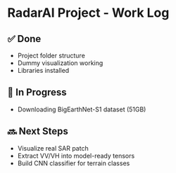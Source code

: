 # RadarAI Project - Work Log

## ✅ Done
- Project folder structure
- Dummy visualization working
- Libraries installed

## 🔄 In Progress
- Downloading BigEarthNet-S1 dataset (51GB)

## 🔜 Next Steps
- Visualize real SAR patch
- Extract VV/VH into model-ready tensors
- Build CNN classifier for terrain classes
